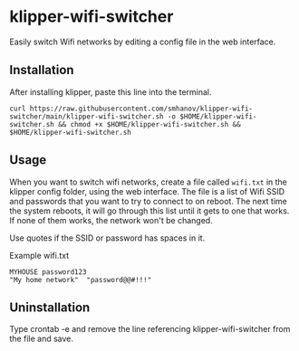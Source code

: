 # klipper-wifi-switcher
Easily switch Wifi networks by editing a config file in the web interface.

## Installation
After installing klipper, paste this line into the terminal.

    curl https://raw.githubusercontent.com/smhanov/klipper-wifi-switcher/main/klipper-wifi-switcher.sh -o $HOME/klipper-wifi-switcher.sh && chmod +x $HOME/klipper-wifi-switcher.sh && $HOME/klipper-wifi-switcher.sh
    
## Usage
When you want to switch wifi networks, create a file called `wifi.txt` in the klipper config folder, using the web interface. The file is a list of Wifi SSID and passwords that you want to try to connect to on reboot. The next time the system reboots, it will go through this list until it gets to one that works. If none of them works, the network won't be changed.

Use quotes if the SSID or password has spaces in it.

Example wifi.txt

    MYHOUSE password123
    "My home network"  "password@@#!!!"
 
 ## Uninstallation
 Type crontab -e and remove the line referencing klipper-wifi-switcher from the file and save.
